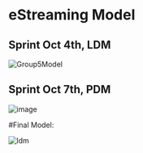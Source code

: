 # eStreaming Model

## Sprint Oct 4th, LDM

![Group5Model](https://user-images.githubusercontent.com/27741728/193989605-8a9d8143-c6d5-4a3d-bbcf-c86bf2022f45.PNG)

## Sprint Oct 7th, PDM

![image](https://user-images.githubusercontent.com/27741728/194688721-d32d58ee-c1ae-4933-b272-17a54e671320.png)

#Final Model:



![ldm](https://user-images.githubusercontent.com/27741728/195235009-fe2d101e-584a-4631-92d6-d154aba221d9.png)
